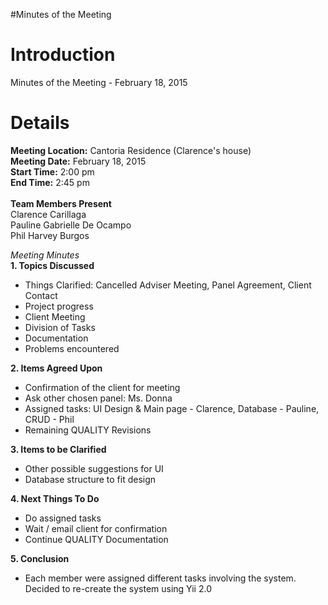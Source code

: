#Minutes of the Meeting

# Introduction #

Minutes of the Meeting - February 18, 2015


# Details #

**Meeting Location:** Cantoria Residence (Clarence's house)<br>
<b>Meeting Date:</b> February 18, 2015<br>
<b>Start Time:</b> 2:00 pm<br>
<b>End Time:</b> 2:45 pm<br><br>
<b>Team Members Present</b><br>
Clarence Carillaga<br>
Pauline Gabrielle De Ocampo<br>
Phil Harvey Burgos<br>

<i>Meeting Minutes</i><br>
<b>1. Topics Discussed</b><br>
- Things Clarified: Cancelled Adviser Meeting, Panel Agreement, Client Contact <br>
- Project progress<br>
- Client Meeting<br>
- Division of Tasks<br>
- Documentation<br>
- Problems encountered<br>

<b>2. Items Agreed Upon</b><br>
- Confirmation of the client for meeting<br>
- Ask other chosen panel: Ms. Donna<br>
- Assigned tasks: UI Design & Main page - Clarence, Database - Pauline, CRUD - Phil<br>
- Remaining QUALITY Revisions<br>


<b>3. Items to be Clarified</b><br>
- Other possible suggestions for UI<br>
- Database structure to fit design<br>

<b>4. Next Things To Do</b><br>
- Do assigned tasks<br>
- Wait / email client for confirmation<br>
- Continue QUALITY Documentation<br>

<b>5. Conclusion</b><br>
- Each member were assigned different tasks involving the system. Decided to re-create the system using Yii 2.0